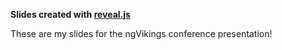 **Slides created with [reveal.js](https://github.com/hakimel/reveal.js)**

These are my slides for the ngVikings conference presentation!